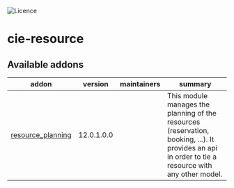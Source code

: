 ![Licence](https://img.shields.io/badge/licence-AGPL--3-blue.svg)

# cie-resource

<!-- prettier-ignore-start -->
[//]: # (addons)

Available addons
----------------
addon | version | maintainers | summary
--- | --- | --- | ---
[resource_planning](resource_planning/) | 12.0.1.0.0 |  | This module manages the planning of the resources (reservation, booking, ...). It provides an api in order to tie a resource with any other model.

[//]: # (end addons)
<!-- prettier-ignore-end -->

